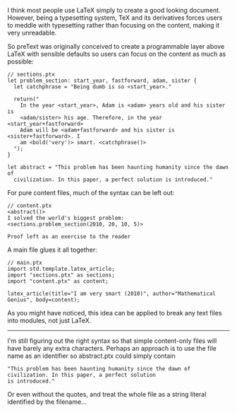 I think most people use LaTeX simply to create a good looking document. However,
being a typesetting system, TeX and its derivatives forces users to meddle with
typesetting rather than focusing on the content, making it very unreadable.

So preText was originally conceived to create a programmable layer above LaTeX
with sensible defaults so users can focus on the content as much as possible:

```
// sections.ptx
let problem_section: start_year, fastforward, adam, sister {
  let catchphrase = "Being dumb is so <start_year>."

  return("
    In the year <start_year>, Adam is <adam> years old and his sister is
    <adam/sister> his age. Therefore, in the year <start_year+fastforward>
    Adam will be <adam+fastforward> and his sister is <sister+fastforward>. I
    am <bold('very')> smart. <catchphrase()>
  ");
}

let abstract = "This problem has been haunting humanity since the dawn of
  civilization. In this paper, a perfect solution is introduced."
```

For pure content files, much of the syntax can be left out:

```
// content.ptx
<abstract()>
I solved the world's biggest problem:
<sections.problem_section(2010, 20, 10, 5)>

Proof left as an exercise to the reader
```

A main file glues it all together:

```
// main.ptx
import std.template.latex_article;
import "sections.ptx" as sections;
import "content.ptx" as content;

latex_article(title="I am very smart (2010)", author="Mathematical Genius", body=content);
```

As you might have noticed, this idea can be applied to break any text files into modules, not just LaTeX.

---

I'm still figuring out the right syntax so that simple content-only files will
have barely any extra characters. Perhaps an approach is to use the file name as
an identifier so abstract.ptx could simply contain

```
"This problem has been haunting humanity since the dawn of civilization. In this paper, a perfect solution
is introduced."
```

Or even without the quotes, and treat the whole file as a string literal identified by the filename...
